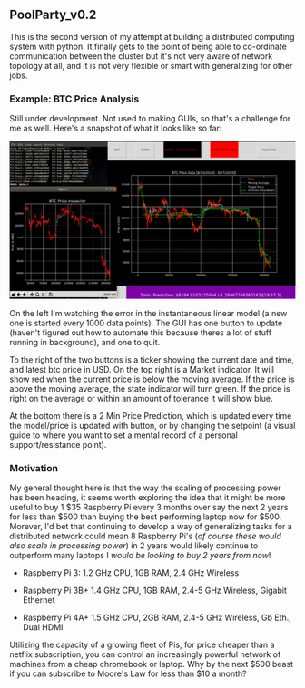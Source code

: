 ## PoolParty_v0.2
This is the second version of my attempt at building a distributed computing system with python. It finally gets
to the point of being able to co-ordinate communication between the cluster but it's not very aware of network 
topology at all, and it is not very flexible or smart with generalizing for other jobs.

### Example: BTC Price Analysis
Still under development. Not used to making GUIs, so that's a challenge for me 
as well. Here's a snapshot of what it looks like so far: 

![btc_tracker_gui](https://raw.githubusercontent.com/scott-robbins/PoolParty/master/code/btc_ex.png)

On the left I'm watching the error in the instantaneous linear model (a new one is
started every 1000 data points). The GUI has one button to update (haven't figured out 
how to automate this because theres a lot of stuff running in background), and one to quit. 

To the right of the two buttons is a ticker showing the current date and time, and latest
btc price in USD. On the top right is a Market indicator. It will show red when the current 
price is below the moving average. If the price is above the moving average, the state 
indicator will turn green. If the price is right on the average or within an amount of tolerance
it will show blue. 

At the bottom there is a 2 Min Price Prediction, which is updated every time the model/price is 
updated with button, or by changing the setpoint (a visual guide to where you want to set a mental
record of a personal support/resistance point). 

### Motivation 
My general thought here is that the way the scaling of processing
power has been heading, it seems worth exploring the idea that 
it might be more useful to buy 1 $35 Raspberry Pi every 3 months
over say the next 2 years for less than $500 than buying the best
performing laptop now for $500. Morever, I'd bet that continuing to
develop a way of generalizing tasks for a distributed network could
mean 8 Raspberry Pi's (*of course these would also scale in processing
power*) in 2 years would likely continue to outperform many laptops I 
*would be looking to buy 2 years from now*! 

* Raspberry Pi 3: 1.2 GHz CPU, 1GB RAM, 2.4 GHz Wireless

* Raspberry Pi 3B+ 1.4 GHz CPU, 1GB RAM, 2.4-5 GHz Wireless, Gigabit Ethernet   

* Raspberry Pi 4A+ 1.5 GHz CPU, 2GB RAM, 2.4-5 GHz Wireless, Gb Eth., Dual HDMI 

Utilizing the capacity of a growing fleet of Pis, for price cheaper than a 
netflix subscription, you can control an increasingly powerful network of 
machines from a cheap chromebook or laptop. Why by the next $500 beast if 
you can subscribe to Moore's Law for less than $10 a month?  